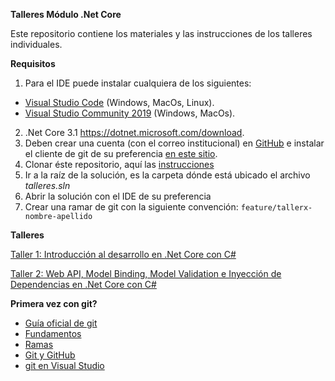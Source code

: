 **Talleres Módulo .Net Core**

Este repositorio contiene los materiales y las instrucciones de los talleres individuales.

**Requisitos**

1. Para el IDE puede instalar cualquiera de los siguientes:
		
- [Visual Studio Code](https://code.visualstudio.com/download) (Windows, MacOs, Linux).
- [Visual Studio Community 2019](https://visualstudio.microsoft.com/es/downloads) (Windows, MacOs).

2. .Net Core 3.1 https://dotnet.microsoft.com/download.
3. Deben crear una cuenta (con el correo institucional) en [GitHub](https://github.com/) e instalar el cliente de git de su preferencia [en este sitio](https://git-scm.com/downloads/guis).
4. Clonar éste repositorio, aquí las [instrucciones](https://help.github.com/en/github/creating-cloning-and-archiving-repositories/cloning-a-repository)
5. Ir a la raíz de la solución, es la carpeta dónde está ubicado el archivo *talleres.sln*
6. Abrir la solución con el IDE de su preferencia
6. Crear una ramar de git con la siguiente convención: `feature/tallerx-nombre-apellido`


**Talleres**

[Taller 1: Introducción al desarrollo en .Net Core con C#](docs/TALLER1.MD)

[Taller 2: Web API, Model Binding, Model Validation e Inyección de Dependencias en .Net Core con C#](docs/TALLER2.MD)

**Primera vez con git?**

- [Guía oficial de git](https://git-scm.com/book/es/v2)
- [Fundamentos](https://git-scm.com/book/es/v2/Fundamentos-de-Git-Obteniendo-un-repositorio-Git)
- [Ramas](https://git-scm.com/book/es/v2/Ramificaciones-en-Git-%C2%BFQu%C3%A9-es-una-rama%3F)
- [Git y GitHub](https://git-scm.com/book/es/v2/GitHub-Participando-en-Proyectos)
- [git en Visual Studio](https://git-scm.com/book/es/v2/Git-en-otros-entornos-Git-en-Visual-Studio)
